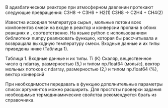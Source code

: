В адиабатическом реакторе при атмосферном давлении протекают следующие превращения:
C3H8 -> C3H6 + H2(1)
C3H8 -> C2H4 + CH4(2)

Известна исходная температура сырья , мольные потоки всех компонентов смеси на входе в реактор  и конверсии пропана в обоих реакциях  и , соответственно.
На языке python с использованием библиотеки numpy реализовать функцию, которая бы рассчитывала и возвращала выходную температуру смеси.
Входные данные и их типы приведены ниже (Таблица 1).

Таблица 1. Входные данные и их типы.
 Ti   (К)                                                               Скаляр, вещественное число
 q    ndarray, размерностью (5,) и типом np.float64                     (моль/с), вектор мольных потоков
 c    ndarray, размерностью (2,) и типом np.float64                     (%), вектор конверсий      

При необходимости передавать в функцию дополнительные параметры список аргументов можно расширить.
Для простоты проверки задания необходимые термодинамические свойства рекомендуется брать из справочника.
